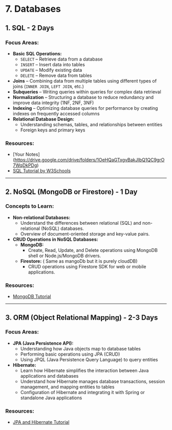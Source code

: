 # 7. Databases

## 1. SQL - 2 Days

### Focus Areas:
- **Basic SQL Operations:**
  - `SELECT` – Retrieve data from a database
  - `INSERT` – Insert data into tables
  - `UPDATE` – Modify existing data
  - `DELETE` – Remove data from tables
- **Joins** – Combining data from multiple tables using different types of joins (`INNER JOIN`, `LEFT JOIN`, etc.)
- **Subqueries** – Writing queries within queries for complex data retrieval
- **Normalization** – Structuring a database to reduce redundancy and improve data integrity (1NF, 2NF, 3NF)
- **Indexing** – Optimizing database queries for performance by creating indexes on frequently accessed columns
- **Relational Database Design:**
  - Understanding schemas, tables, and relationships between entities
  - Foreign keys and primary keys

### Resources:
- [Your Notes] (https://drive.google.com/drive/folders/1OeHQaGTxgvBakJIbQ1QC9grO7WqDkPDg)
- [SQL Tutorial by W3Schools](https://www.w3schools.com/sql/)

---

## 2. NoSQL (MongoDB or Firestore) - 1 Day

### Concepts to Learn:
- **Non-relational Databases:**
  - Understand the differences between relational (SQL) and non-relational (NoSQL) databases.
  - Overview of document-oriented storage and key-value pairs.
- **CRUD Operations in NoSQL Databases:**
  - **MongoDB:**
    - Create, Read, Update, and Delete operations using MongoDB shell or Node.js/MongoDB drivers.
  - **Firestore:** ( Same as mangoDb but it is purely cloudDB)
    - CRUD operations using Firestore SDK for web or mobile applications.

### Resources:
- [MongoDB Tutorial](https://www.w3schools.com/mongodb/mongodb_get_started.php)

---

## 3. ORM (Object Relational Mapping) - 2-3 Days

### Focus Areas:
- **JPA (Java Persistence API):**
  - Understanding how Java objects map to database tables
  - Performing basic operations using JPA (CRUD)
  - Using JPQL (Java Persistence Query Language) to query entities
- **Hibernate:**
  - Learn how Hibernate simplifies the interaction between Java applications and databases
  - Understand how Hibernate manages database transactions, session management, and mapping entities to tables
  - Configuration of Hibernate and integrating it with Spring or standalone Java applications

### Resources:
- [JPA and Hibernate Tutorial](https://www.baeldung.com/learn-jpa-hibernate)

